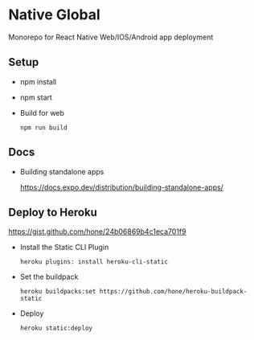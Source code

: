 # Native Global

Monorepo for React Native Web/IOS/Android app deployment

## Setup

- npm install

- npm start

- Build for web
  ```
  npm run build
  ```

## Docs

- Building standalone apps

  https://docs.expo.dev/distribution/building-standalone-apps/

## Deploy to Heroku

https://gist.github.com/hone/24b06869b4c1eca701f9

- Install the Static CLI Plugin

  ```
  heroku plugins: install heroku-cli-static
  ```

- Set the buildpack

  ```
  heroku buildpacks:set https://github.com/hone/heroku-buildpack-static
  ```

- Deploy
  ```
  heroku static:deploy
  ```
